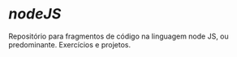 # _nodeJS_
Repositório para fragmentos de código na linguagem node JS, ou predominante. Exercícios e projetos.
